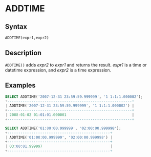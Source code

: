 # ADDTIME

## Syntax

```sql
ADDTIME(expr1,expr2)
```

## Description

`ADDTIME()` adds <em>expr2</em> to <em>expr1</em> and returns the result. <em>expr1</em> is a time
or datetime expression, and <em>expr2</em> is a time expression.

## Examples

```sql
SELECT ADDTIME('2007-12-31 23:59:59.999999', '1 1:1:1.000002');
+---------------------------------------------------------+
| ADDTIME('2007-12-31 23:59:59.999999', '1 1:1:1.000002') |
+---------------------------------------------------------+
| 2008-01-02 01:01:01.000001                              |
+---------------------------------------------------------+

SELECT ADDTIME('01:00:00.999999', '02:00:00.999998');
+-----------------------------------------------+
| ADDTIME('01:00:00.999999', '02:00:00.999998') |
+-----------------------------------------------+
| 03:00:01.999997                               |
+-----------------------------------------------+
```